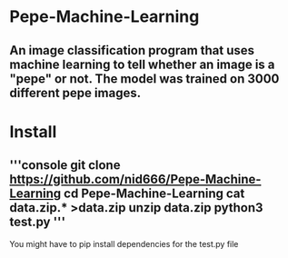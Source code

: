 # Pepe-Machine-Learning
An image classification program that uses machine learning to tell whether an image is a "pepe" or not. The model was trained on 3000 different pepe images. 
---
# Install
'''console
git clone https://github.com/nid666/Pepe-Machine-Learning
cd Pepe-Machine-Learning
cat data.zip.* >data.zip
unzip data.zip
python3 test.py
'''
---
You might have to pip install dependencies for the test.py file
